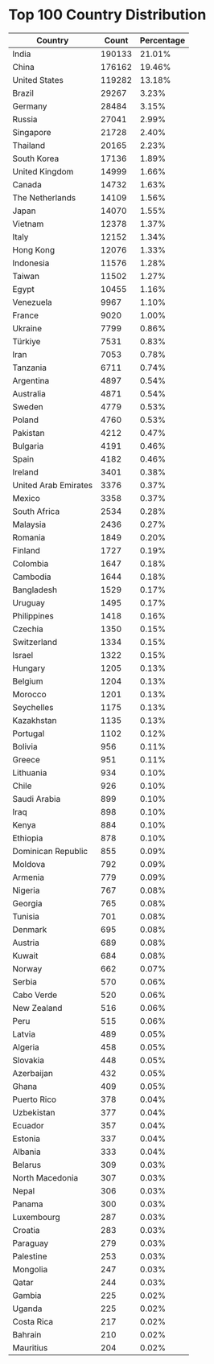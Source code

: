 # Top 100 Country Distribution
| Country | Count | Percentage |
|----|----|----|
| India | 190133 | 21.01% |
| China | 176162 | 19.46% |
| United States | 119282 | 13.18% |
| Brazil | 29267 | 3.23% |
| Germany | 28484 | 3.15% |
| Russia | 27041 | 2.99% |
| Singapore | 21728 | 2.40% |
| Thailand | 20165 | 2.23% |
| South Korea | 17136 | 1.89% |
| United Kingdom | 14999 | 1.66% |
| Canada | 14732 | 1.63% |
| The Netherlands | 14109 | 1.56% |
| Japan | 14070 | 1.55% |
| Vietnam | 12378 | 1.37% |
| Italy | 12152 | 1.34% |
| Hong Kong | 12076 | 1.33% |
| Indonesia | 11576 | 1.28% |
| Taiwan | 11502 | 1.27% |
| Egypt | 10455 | 1.16% |
| Venezuela | 9967 | 1.10% |
| France | 9020 | 1.00% |
| Ukraine | 7799 | 0.86% |
| Türkiye | 7531 | 0.83% |
| Iran | 7053 | 0.78% |
| Tanzania | 6711 | 0.74% |
| Argentina | 4897 | 0.54% |
| Australia | 4871 | 0.54% |
| Sweden | 4779 | 0.53% |
| Poland | 4760 | 0.53% |
| Pakistan | 4212 | 0.47% |
| Bulgaria | 4191 | 0.46% |
| Spain | 4182 | 0.46% |
| Ireland | 3401 | 0.38% |
| United Arab Emirates | 3376 | 0.37% |
| Mexico | 3358 | 0.37% |
| South Africa | 2534 | 0.28% |
| Malaysia | 2436 | 0.27% |
| Romania | 1849 | 0.20% |
| Finland | 1727 | 0.19% |
| Colombia | 1647 | 0.18% |
| Cambodia | 1644 | 0.18% |
| Bangladesh | 1529 | 0.17% |
| Uruguay | 1495 | 0.17% |
| Philippines | 1418 | 0.16% |
| Czechia | 1350 | 0.15% |
| Switzerland | 1334 | 0.15% |
| Israel | 1322 | 0.15% |
| Hungary | 1205 | 0.13% |
| Belgium | 1204 | 0.13% |
| Morocco | 1201 | 0.13% |
| Seychelles | 1175 | 0.13% |
| Kazakhstan | 1135 | 0.13% |
| Portugal | 1102 | 0.12% |
| Bolivia | 956 | 0.11% |
| Greece | 951 | 0.11% |
| Lithuania | 934 | 0.10% |
| Chile | 926 | 0.10% |
| Saudi Arabia | 899 | 0.10% |
| Iraq | 898 | 0.10% |
| Kenya | 884 | 0.10% |
| Ethiopia | 878 | 0.10% |
| Dominican Republic | 855 | 0.09% |
| Moldova | 792 | 0.09% |
| Armenia | 779 | 0.09% |
| Nigeria | 767 | 0.08% |
| Georgia | 765 | 0.08% |
| Tunisia | 701 | 0.08% |
| Denmark | 695 | 0.08% |
| Austria | 689 | 0.08% |
| Kuwait | 684 | 0.08% |
| Norway | 662 | 0.07% |
| Serbia | 570 | 0.06% |
| Cabo Verde | 520 | 0.06% |
| New Zealand | 516 | 0.06% |
| Peru | 515 | 0.06% |
| Latvia | 489 | 0.05% |
| Algeria | 458 | 0.05% |
| Slovakia | 448 | 0.05% |
| Azerbaijan | 432 | 0.05% |
| Ghana | 409 | 0.05% |
| Puerto Rico | 378 | 0.04% |
| Uzbekistan | 377 | 0.04% |
| Ecuador | 357 | 0.04% |
| Estonia | 337 | 0.04% |
| Albania | 333 | 0.04% |
| Belarus | 309 | 0.03% |
| North Macedonia | 307 | 0.03% |
| Nepal | 306 | 0.03% |
| Panama | 300 | 0.03% |
| Luxembourg | 287 | 0.03% |
| Croatia | 283 | 0.03% |
| Paraguay | 279 | 0.03% |
| Palestine | 253 | 0.03% |
| Mongolia | 247 | 0.03% |
| Qatar | 244 | 0.03% |
| Gambia | 225 | 0.02% |
| Uganda | 225 | 0.02% |
| Costa Rica | 217 | 0.02% |
| Bahrain | 210 | 0.02% |
| Mauritius | 204 | 0.02% |
